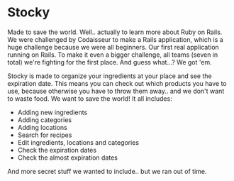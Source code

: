 # Stocky
Made to save the world. Well.. actually to learn more about Ruby on Rails. We were challenged by Codaisseur to make a Rails application, which is a huge challenge because we were all beginners. Our first real application running on Rails. To make it even a bigger challenge, all teams (seven in total) we're fighting for the first place. And guess what...? We got 'em. 

Stocky is made to organize your ingredients at your place and see the expiration date. This means you can check out which products you have to use, because otherwise you have to throw them away.. and we don't want to waste food. We want to save the world! It all includes:

* Adding new ingredients
* Adding categories
* Adding locations
* Search for recipes
* Edit ingredients, locations and categories
* Check the expiration dates
* Check the almost expiration dates

And more secret stuff we wanted to include.. but we ran out of time.

